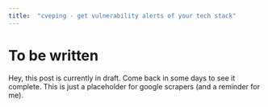 ```yaml
---
title:  "cveping - get vulnerability alerts of your tech stack"
---
```

# To be written

Hey, this post is currently in draft. Come back in some days to see it complete. This is just a placeholder for google scrapers (and a reminder for me). 